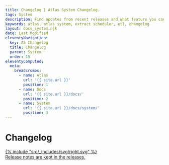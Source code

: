 ```yaml
---
title: Changelog | Atlas System Changelog.
tags: System
description: Find updates from recent releases and what feature you can expect on your next upgrade.
keywords: atlas, atlas system, extract scheduler, etl, changelog
layout: docs_system.njk
date: Last Modified
eleventyNavigation:
  key: AS Changelog
  title: Changelog
  parent: System
  order: 15
eleventyComputed:
  meta:
    breadcrumbs:
      - name: Atlas
        url: '{{ site.url }}'
        position: 1
      - name: Docs
        url: '{{ site.url }}/docs/'
        position: 2
      - name: System
        url: '{{ site.url }}/docs/system/'
        position: 3
---
```


# Changelog

<a class="block border rounded-lg p-5 shadow bg-white no-underline group animate-fade transition-colors hover:border-sky-400 hover:shadow-sky-400" target="_blank" href="https://gitservice.com/atlas-bi/System/releases" title="gitservice releases">
  <div class="flex content-center space-x-2">
<div class=" my-auto">{% include "src/_includes/svg/right.svg" %}</div><div class="my-auto">Release notes are kept in the <span class="text-sky-600 ">releases</span>.</div>
</div>
</a>
